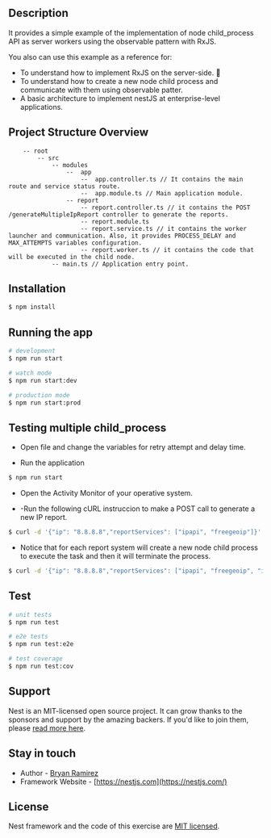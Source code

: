 ## Description

It provides a simple example of the implementation of node child_process API as server workers using the observable pattern with RxJS.

You also can use this example as a reference for:

- To understand how to implement RxJS on the server-side. 🚀
- To understand how to create a new node child process and communicate with them using observable patter.
- A basic architecture to implement nestJS at enterprise-level applications.

## Project Structure Overview

```
    -- root
        -- src
            -- modules
                --  app
                    --  app.controller.ts // It contains the main route and service status route.
                    --  app.module.ts // Main application module.
                -- report
                    -- report.controller.ts // it contains the POST /generateMultipleIpReport controller to generate the reports.
                    -- report.module.ts
                    -- report.service.ts // it contains the worker launcher and communication. Also, it provides PROCESS_DELAY and MAX_ATTEMPTS variables configuration.
                    -- report.worker.ts // it contains the code that will be executed in the child node.
            -- main.ts // Application entry point.
```

## Installation

```bash
$ npm install
```

## Running the app

```bash
# development
$ npm run start

# watch mode
$ npm run start:dev

# production mode
$ npm run start:prod
```

## Testing multiple child_process

- Open file and change the variables for retry attempt and delay time.

- Run the application

```bash
$ npm run start

```

- Open the Activity Monitor of your operative system.

- -Run the following cURL instruccion to make a POST call to generate a new IP report.

```bash
$ curl -d '{"ip": "8.8.8.8","reportServices": ["ipapi", "freegeoip"]}' -H "Content-Type: application/json" -X POST http://localhost:3000/generateMultipleIpReport

```

- Notice that for each report system will create a new node child process to execute the task and then it will terminate the process.

```bash
$ curl -d '{"ip": "8.8.8.8","reportServices": ["ipapi", "freegeoip", "ipapi", "freegeoip", "ipapi", "freegeoip"]}' -H "Content-Type: application/json" -X POST http://localhost:3000/generateMultipleIpReport

```

## Test

```bash
# unit tests
$ npm run test

# e2e tests
$ npm run test:e2e

# test coverage
$ npm run test:cov
```

## Support

Nest is an MIT-licensed open source project. It can grow thanks to the sponsors and support by the amazing backers. If you'd like to join them, please [read more here](https://docs.nestjs.com/support).

## Stay in touch

- Author - [Bryan Ramirez](https://github.com/brq-cr)
- Framework Website - [https://nestjs.com](https://nestjs.com/)

## License

Nest framework and the code of this exercise are [MIT licensed](LICENSE).
